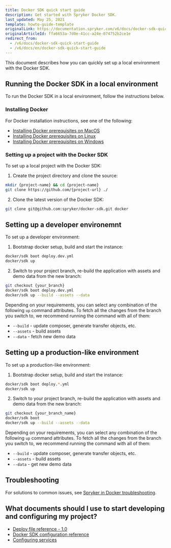 ```yaml
---
title: Docker SDK quick start guide
description: Get started with Spryker Docker SDK.
last_updated: May 25, 2021
template: howto-guide-template
originalLink: https://documentation.spryker.com/v6/docs/docker-sdk-quick-start-guide
originalArticleId: ffa6653a-7d0e-41cc-a24e-074752b2ce1e
redirect_from:
  - /v6/docs/docker-sdk-quick-start-guide
  - /v6/docs/en/docker-sdk-quick-start-guide
---
```


This document describes how you can quickly set up a local environment with the Docker SDK.

## Running the Docker SDK in a local environment

To run the Docker SDK in a local environment, follow the instructions below.

### Installing Docker

For Docker installation instructions, see one of the following:
* [Installing Docker prerequisites on MacOS](/docs/scos/dev/setup/installing-spryker-with-docker/docker-installation-prerequisites/installing-docker-prerequisites-on-macos.html)
* [Installing Docker prerequisites on Linux](/docs/scos/dev/setup/installing-spryker-with-docker/docker-installation-prerequisites/installing-docker-prerequisites-on-linux.html)
* [Installing Docker prerequisites on Windows](/docs/scos/dev/setup/installing-spryker-with-docker/docker-installation-prerequisites/installing-docker-prerequisites-on-windows-with-wsl1.html)

### Setting up a project with the Docker SDK

To set up a local project with the Docker SDK:

1. Create the project directory and clone the source:
```bash
mkdir {project-name} && cd {project-name}
git clone https://github.com/{project-url} ./
```

2. Clone the latest version of the Docker SDK:

```bash
git clone git@github.com:spryker/docker-sdk.git docker
```


## Setting up a developer environemnt

To set up a developer environment:

1. Bootstrap docker setup, build and start the instance:

```bash
docker/sdk boot deploy.dev.yml
docker/sdk up
```

2. Switch to your project branch, re-build the application with assets and demo data from the new branch:

```bash
git checkout {your_branch}
docker/sdk boot deploy.dev.yml
docker/sdk up --build --assets --data
```

Depending on your requirements, you can select any combination of the following `up` command attributes. To fetch all the changes from the branch you switch to, we recommend running the command with all of them:
- `--build` - update composer, generate transfer objects, etc.
- `--assets` - build assets
- `--data` - fetch new demo data


## Setting up a production-like environment

To set up a production-like environment:

1. Bootstrap docker setup, build and start the instance:

```bash
docker/sdk boot deploy.*.yml
docker/sdk up
```

2. Switch to your project branch, re-build the application with assets and demo data from the new branch:

```bash
git checkout {your_branch_name}
docker/sdk boot
docker/sdk up --build --assets --data
```

Depending on your requirements, you can select any combination of the following `up` command attributes. To fetch all the changes from the branch you switch to, we recommend running the command with all of them:
- `--build` - update composer, generate transfer objects, etc.
- `--assets` - build assets
- `--data` - get new demo data


## Troubleshooting

For solutions to common issues, see [Spryker in Docker troubleshooting](/docs/scos/dev/troubleshooting/troubleshooting-spryker-in-docker-issues/troubleshooting-docker-installation/docker-daemon-is-not-running.html).


## What documents should I use to start developing and configuring my project?

* [Deploy file reference - 1.0](/docs/scos/dev/the-docker-sdk/{{page.version}}/deploy-file-reference-1.0.html)
* [Docker SDK configuration reference](/docs/scos/dev/the-docker-sdk/{{page.version}}/docker-sdk-configuration-reference.html)
* [Configuring services](/docs/scos/dev/the-docker-sdk/{{page.version}}/configuring-services.html)

